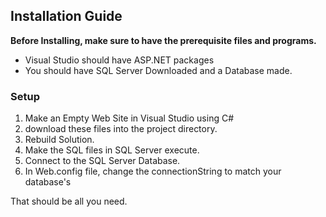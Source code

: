 ## Installation Guide

**Before Installing, make sure to have the prerequisite files and programs.**
- Visual Studio should have ASP.NET packages
- You should have SQL Server Downloaded and a Database made.

### Setup
1. Make an Empty Web Site in Visual Studio using C#
2. download these files into the project directory.
3. Rebuild Solution.
4. Make the SQL files in SQL Server execute.
5. Connect to the SQL Server Database.
6. In Web.config file, change the connectionString to match your database's

 That should be all you need. 
